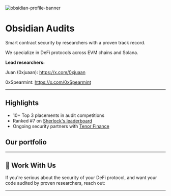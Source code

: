 ![obsidian-profile-banner](https://github.com/user-attachments/assets/7915173c-7810-4bfa-a00d-2355c7097597)


# Obsidian Audits

Smart contract security by researchers with a proven track record.

We specialize in DeFi protocols across EVM chains and Solana.

**Lead researchers:**

Juan (0xjuaan): https://x.com/0xjuaan

0xSpearmint: https://x.com/0xSpearmint

---

## Highlights

- 10+ Top 3 placements in audit competitions
- Ranked #7 on [Sherlock's leaderboard](https://audits.sherlock.xyz/leaderboards)
- Ongoing security partners with [Tenor Finance](https://x.com/TenorFinance)

## Our portfolio

---

## 📩 Work With Us

If you're serious about the security of your DeFi protocol, and want your code audited by proven researchers, reach out:

---
